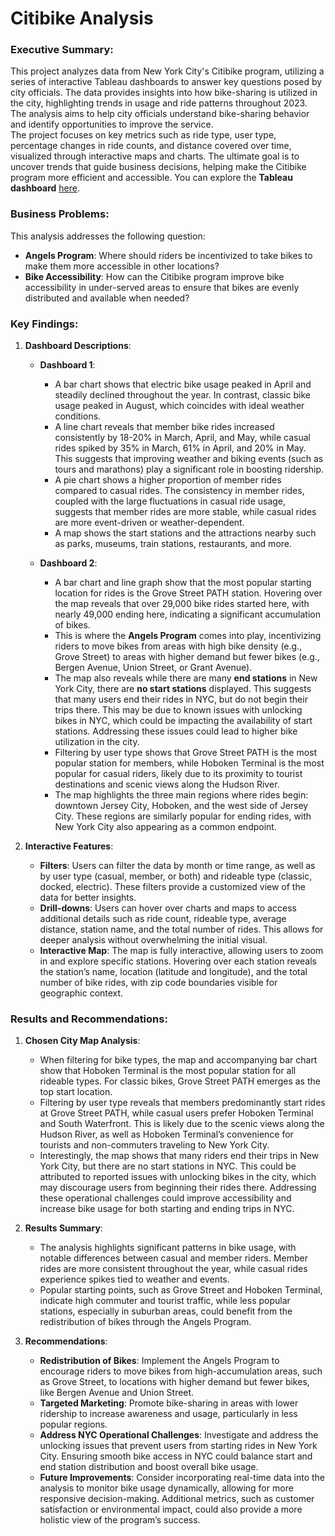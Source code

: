 # Citibike Analysis

### Executive Summary:
This project analyzes data from New York City's Citibike program, utilizing a series of interactive Tableau dashboards to answer key questions posed by city officials. The data provides insights into how bike-sharing is utilized in the city, highlighting trends in usage and ride patterns throughout 2023. The analysis aims to help city officials understand bike-sharing behavior and identify opportunities to improve the service.  
The project focuses on key metrics such as ride type, user type, percentage changes in ride counts, and distance covered over time, visualized through interactive maps and charts. The ultimate goal is to uncover trends that guide business decisions, helping make the Citibike program more efficient and accessible.
You can explore the **Tableau dashboard** [here](https://public.tableau.com/views/citibike_data_17288848956340/Story?:language=en-US&publish=yes&:sid=&:redirect=auth&:display_count=n&:origin=viz_share_link).

### Business Problems:

This analysis addresses the following question:
- **Angels Program**: Where should riders be incentivized to take bikes to make them more accessible in other locations?
- **Bike Accessibility**: How can the Citibike program improve bike accessibility in under-served areas to ensure that bikes are evenly distributed and available when needed?

### Key Findings:

1. **Dashboard Descriptions**:
   - **Dashboard 1**:
     - A bar chart shows that electric bike usage peaked in April and steadily declined throughout the year. In contrast, classic bike usage peaked in August, which coincides with ideal weather conditions.
     - A line chart reveals that member bike rides increased consistently by 18-20% in March, April, and May, while casual rides spiked by 35% in March, 61% in April, and 20% in May. This suggests that improving weather and biking events (such as tours and marathons) play a significant role in boosting ridership.
     - A pie chart shows a higher proportion of member rides compared to casual rides. The consistency in member rides, coupled with the large fluctuations in casual ride usage, suggests that member rides are more stable, while casual rides are more event-driven or weather-dependent.
     - A map shows the start stations and the attractions nearby such as parks, museums, train stations, restaurants, and more.  

   - **Dashboard 2**:
     - A bar chart and line graph show that the most popular starting location for rides is the Grove Street PATH station. Hovering over the map reveals that over 29,000 bike rides started here, with nearly 49,000 ending here, indicating a significant accumulation of bikes.
     - This is where the **Angels Program** comes into play, incentivizing riders to move bikes from areas with high bike density (e.g., Grove Street) to areas with higher demand but fewer bikes (e.g., Bergen Avenue, Union Street, or Grant Avenue).
     - The map also reveals while there are many **end stations** in New York City, there are **no start stations** displayed. This suggests that many users end their rides in NYC, but do not begin their trips there. This may be due to known issues with unlocking bikes in NYC, which could be impacting the availability of start stations. Addressing these issues could lead to higher bike utilization in the city.
     - Filtering by user type shows that Grove Street PATH is the most popular station for members, while Hoboken Terminal is the most popular for casual riders, likely due to its proximity to tourist destinations and scenic views along the Hudson River.
     - The map highlights the three main regions where rides begin: downtown Jersey City, Hoboken, and the west side of Jersey City. These regions are similarly popular for ending rides, with New York City also appearing as a common endpoint.

2. **Interactive Features**:
   - **Filters**: Users can filter the data by month or time range, as well as by user type (casual, member, or both) and rideable type (classic, docked, electric). These filters provide a customized view of the data for better insights.
   - **Drill-downs**: Users can hover over charts and maps to access additional details such as ride count, rideable type, average distance, station name, and the total number of rides. This allows for deeper analysis without overwhelming the initial visual.
   - **Interactive Map**: The map is fully interactive, allowing users to zoom in and explore specific stations. Hovering over each station reveals the station’s name, location (latitude and longitude), and the total number of bike rides, with zip code boundaries visible for geographic context.

### Results and Recommendations:

1. **Chosen City Map Analysis**:
   - When filtering for bike types, the map and accompanying bar chart show that Hoboken Terminal is the most popular station for all rideable types. For classic bikes, Grove Street PATH emerges as the top start location.
   - Filtering by user type reveals that members predominantly start rides at Grove Street PATH, while casual users prefer Hoboken Terminal and South Waterfront. This is likely due to the scenic views along the Hudson River, as well as Hoboken Terminal’s convenience for tourists and non-commuters traveling to New York City.
   - Interestingly, the map shows that many riders end their trips in New York City, but there are no start stations in NYC. This could be attributed to reported issues with unlocking bikes in the city, which may discourage users from beginning their rides there. Addressing these operational challenges could improve accessibility and increase bike usage for both starting and ending trips in NYC.

2. **Results Summary**:
   - The analysis highlights significant patterns in bike usage, with notable differences between casual and member riders. Member rides are more consistent throughout the year, while casual rides experience spikes tied to weather and events.
   - Popular starting points, such as Grove Street and Hoboken Terminal, indicate high commuter and tourist traffic, while less popular stations, especially in suburban areas, could benefit from the redistribution of bikes through the Angels Program.

3. **Recommendations**:
   - **Redistribution of Bikes**: Implement the Angels Program to encourage riders to move bikes from high-accumulation areas, such as Grove Street, to locations with higher demand but fewer bikes, like Bergen Avenue and Union Street.
   - **Targeted Marketing**: Promote bike-sharing in areas with lower ridership to increase awareness and usage, particularly in less popular regions.
   - **Address NYC Operational Challenges**: Investigate and address the unlocking issues that prevent users from starting rides in New York City. Ensuring smooth bike access in NYC could balance start and end station distribution and boost overall bike usage.
   - **Future Improvements**: Consider incorporating real-time data into the analysis to monitor bike usage dynamically, allowing for more responsive decision-making. Additional metrics, such as customer satisfaction or environmental impact, could also provide a more holistic view of the program’s success.
